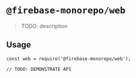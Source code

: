 # `@firebase-monorepo/web`

> TODO: description

## Usage

```
const web = require('@firebase-monorepo/web');

// TODO: DEMONSTRATE API
```
